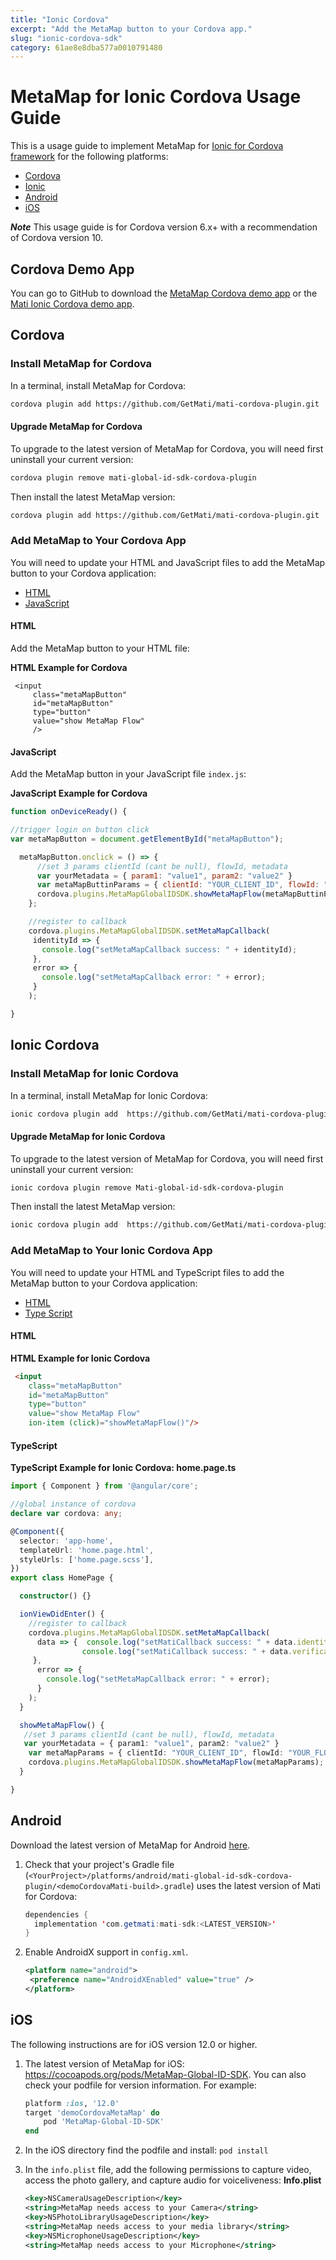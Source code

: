 ```yaml
---
title: "Ionic Cordova"
excerpt: "Add the MetaMap button to your Cordova app."
slug: "ionic-cordova-sdk"
category: 61ae8e8dba577a0010791480
---
```


# MetaMap for Ionic Cordova Usage Guide

This is a usage guide to implement MetaMap for [Ionic for Cordova framework](https://ionicframework.com/docs/v1/guide/preface.html) for the following platforms:

* [Cordova](#cordova)
* [Ionic](#ionic-cordova)
* [Android](#android)
* [iOS](#ios)

_**Note**_ This usage guide is for Cordova version 6.x+ with a recommendation of Cordova version 10.

## Cordova Demo App

You can go to GitHub to download the [MetaMap Cordova demo app](https://github.com/GetMati/mati-mobile-examples/tree/main/cordovaDemoApp) or the [Mati Ionic Cordova demo app](https://github.com/GetMati/mati-mobile-examples/tree/main/cordovaIonicDemoApp).

## Cordova

### Install MetaMap for Cordova

In a terminal, install MetaMap for Cordova:

```bash
cordova plugin add https://github.com/GetMati/mati-cordova-plugin.git
```

#### Upgrade MetaMap for Cordova
To upgrade to the latest version of MetaMap for Cordova, you will need first uninstall your current version:

```bash
cordova plugin remove mati-global-id-sdk-cordova-plugin
```

Then install the latest MetaMap version:
```bash
cordova plugin add https://github.com/GetMati/mati-cordova-plugin.git
```

### Add MetaMap to Your Cordova App

You will need to update your HTML and JavaScript files to add the MetaMap button to your Cordova application:

* [HTML](#cordova-html)
* [JavaScript](#cordova-javascript)

<a id="cordova-html"></a>
#### HTML

Add the MetaMap button to your HTML file:

**HTML Example for Cordova**
```
 <input
     class="metaMapButton"
     id="metaMapButton"
     type="button"
     value="show MetaMap Flow"
     />
 ```

<a id="cordova-javascript"></a>
#### JavaScript

Add the MetaMap button in your JavaScript file `index.js`:


**JavaScript Example for Cordova**

```js
function onDeviceReady() {

//trigger login on button click
var metaMapButton = document.getElementById("metaMapButton");

  metaMapButton.onclick = () => {
      //set 3 params clientId (cant be null), flowId, metadata
      var yourMetadata = { param1: "value1", param2: "value2" }
      var metaMapButtinParams = { clientId: "YOUR_CLIENT_ID", flowId: "YOUR_FLOW_ID", metadata: yourMetadata }
      cordova.plugins.MetaMapGlobalIDSDK.showMetaMapFlow(metaMapButtinParams)
    };

    //register to callback
    cordova.plugins.MetaMapGlobalIDSDK.setMetaMapCallback(
     identityId => {
       console.log("setMetaMapCallback success: " + identityId);
     },
     error => {
       console.log("setMetaMapCallback error: " + error);
     }
    );

}
 ```

## Ionic Cordova

### Install MetaMap for Ionic Cordova

In a terminal, install MetaMap for Ionic Cordova:

```bash
ionic cordova plugin add  https://github.com/GetMati/mati-cordova-plugin.git
```

#### Upgrade MetaMap for Ionic Cordova
To upgrade to the latest version of MetaMap for Cordova, you will need first uninstall your current version:

```bash
ionic cordova plugin remove Mati-global-id-sdk-cordova-plugin
```
Then install the latest MetaMap version:

```bash
ionic cordova plugin add  https://github.com/GetMati/mati-cordova-plugin.git
```

### Add MetaMap to Your Ionic Cordova App

You will need to update your HTML and TypeScript files to add the MetaMap button to your Cordova application:

* [HTML](#ionic-cordova-html)
* [Type Script](#ionic-cordova-typescript)

<a id="ionic-cordova-html"></a>
#### HTML

**HTML Example for Ionic Cordova**
```html
 <input
    class="metaMapButton"
    id="metaMapButton"
    type="button"
    value="show MetaMap Flow"
    ion-item (click)="showMetaMapFlow()"/>
 ```
<a id="ionic-cordova-typescript"></a>
#### TypeScript

**TypeScript Example for Ionic Cordova: home.page.ts**
```ts
import { Component } from '@angular/core';

//global instance of cordova
declare var cordova: any;

@Component({
  selector: 'app-home',
  templateUrl: 'home.page.html',
  styleUrls: ['home.page.scss'],
})
export class HomePage {

  constructor() {}

  ionViewDidEnter() {
    //register to callback
    cordova.plugins.MetaMapGlobalIDSDK.setMetaMapCallback(
      data => {  console.log("setMatiCallback success: " + data.identityId);
                console.log("setMatiCallback success: " + data.verificationID);
     },
      error => {
        console.log("setMetaMapCallback error: " + error);
      }
    );  
  }

  showMetaMapFlow() {
   //set 3 params clientId (cant be null), flowId, metadata
   var yourMetadata = { param1: "value1", param2: "value2" }
    var metaMapParams = { clientId: "YOUR_CLIENT_ID", flowId: "YOUR_FLOW_ID", metadata: yourMetadata }
    cordova.plugins.MetaMapGlobalIDSDK.showMetaMapFlow(metaMapParams);
  }

}
 ```

## Android

Download the latest version of MetaMap for Android [here](https://search.maven.org/artifact/com.getmati/mati-sdk).

1. Check that your project's Gradle file (`<YourProject>/platforms/android/mati-global-id-sdk-cordova-plugin/<demoCordovaMati-build>.gradle`) uses the latest version of Mati for Cordova:

    ```java
    dependencies {
      implementation 'com.getmati:mati-sdk:<LATEST_VERSION>'
    }
    ```

1. Enable AndroidX support in `config.xml`.

   ```xml
   <platform name="android">
   	<preference name="AndroidXEnabled" value="true" />
   </platform>
   ```

## iOS

The following instructions are for iOS version 12.0 or higher.
1.  The latest version of MetaMap for iOS: https://cocoapods.org/pods/MetaMap-Global-ID-SDK.
  You can also check your podfile for version information. For example:
    ```ruby
    platform :ios, '12.0'
    target 'demoCordovaMetaMap' do
        pod 'MetaMap-Global-ID-SDK'
    end
    ```
1. In the iOS directory find the podfile and install:
  `pod install`
1. In the `info.plist` file, add the following permissions to capture video, access the photo gallery, and capture audio for voiceliveness:
  **Info.plist**

    ```xml
    <key>NSCameraUsageDescription</key>
    <string>MetaMap needs access to your Camera</string>
    <key>NSPhotoLibraryUsageDescription</key>
    <string>MetaMap needs access to your media library</string>
    <key>NSMicrophoneUsageDescription</key>
    <string>MetaMap needs access to your Microphone</string>
    ```

